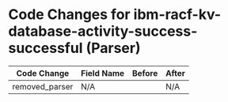 # Code Changes for ibm-racf-kv-database-activity-success-successful (Parser)

| Code Change | Field Name | Before | After |
|-------------|------------|--------|-------|
| removed_parser | N/A |  | N/A |